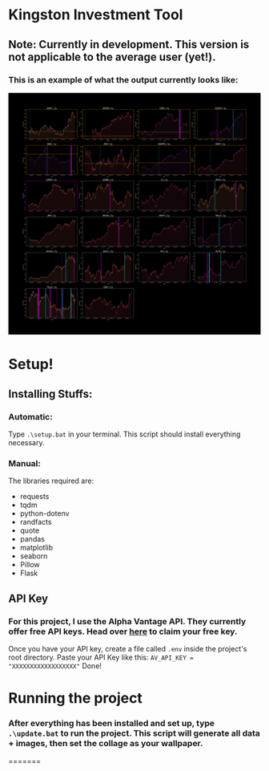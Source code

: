 # Kingston Investment Tool

## Note: Currently in development. This version is not applicable to the average user (yet!).

### This is an example of what the output currently looks like:

![example](https://raw.githubusercontent.com/gholtzap/kingston-invest/master/collage.png)

# Setup!
## Installing Stuffs:

### Automatic:
Type `.\setup.bat` in your terminal. This script should install everything necessary.
### Manual:
The libraries required are:
- requests
- tqdm
- python-dotenv
- randfacts
- quote
- pandas
- matplotlib
- seaborn
- Pillow
- Flask

## API Key
### For this project, I use the Alpha Vantage API. They currently offer free API keys. Head over [here](https://www.alphavantage.co/support/#api-key) to claim your free key.
Once you have your API key, create a file called `.env` inside the project's root directory.
Paste your API Key like this: `AV_API_KEY = "XXXXXXXXXXXXXXXXXX"`
Done!

# Running the project
### After everything has been installed and set up, type `.\update.bat` to run the project. This script will generate all data + images, then set the collage as your wallpaper.
=======
